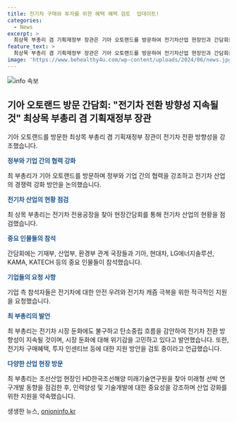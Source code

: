 ```yaml
---
title: 전기차 구매와 투자를 위한 혜택 혜택 검토  업데이트!
categories:
  - News
excerpt: >
  최상목 부총리 겸 기획재정부 장관은 기아 오토랜드를 방문하여 전기차산업 현장인과 간담회를 했다. 업계 및 정부 관계자들이 참석한 간담회에서 최 부총리는 전기차 전환 방향성을 강조하며 전기차 산업의 지원방안에 대해 논의했다. 기업 측 참석자들은 안전 문제와 정부 지원을 요청했고, 최 부총리는 탄소중립 흐름을 감안하여 전기차 전환의 지속을 강조하고 현장 소통을 강조했다. 또한, 조선산업 현장도 방문하여 경쟁력 강화 및 기술개발을 적극 지원함을 언급했다.
feature_text: >
  최상목 부총리 겸 기획재정부 장관은 기아 오토랜드를 방문하여 전기차산업 현장인과 간담회를 했다. 업계 및 정부 관계자들이 참석한 간담회에서 최 부총리는 전기차 전환 방향성을 강조하며 전기차 산업의 지원방안에 대해 논의했다. 기업 측 참석자들은 안전 문제와 정부 지원을 요청했고, 최 부총리는 탄소중립 흐름을 감안하여 전기차 전환의 지속을 강조하고 현장 소통을 강조했다. 또한, 조선산업 현장도 방문하여 경쟁력 강화 및 기술개발을 적극 지원함을 언급했다.
image: 'https://www.behealthy4u.com/wp-content/uploads/2024/06/news.jpg'
---
```


<p><img src="https://www.behealthy4u.com/wp-content/uploads/2024/06/news.jpg" alt="info 속보" /></p>

<h2 data-ke-size="size26">기아 오토랜드 방문 간담회: "전기차 전환 방향성 지속될 것" 최상목 부총리 겸 기획재정부 장관</h2>

<p>기아 오토랜드를 방문한 최상목 부총리 겸 기획재정부 장관이 전기차 전환 방향성을 강조했습니다. </p>

<p data-ke-size="size16"><b><span style="color: #1a5490;">정부와 기업 간의 협력 강화</span></b></p>

<p>최 부총리가 기아 오토랜드를 방문하며 정부와 기업 간의 협력을 강조하고 전기차 산업의 경쟁력 강화 방안을 논의했습니다.</p>

<p data-ke-size="size16"><b><span style="color: #1a5490;">전기차 산업의 현황 점검</span></b></p>

<p>최 상목 부총리는 전기차 전용공장을 찾아 현장간담회를 통해 전기차 산업의 현황을 점검했습니다.</p>

<p data-ke-size="size16"><b><span style="color: #1a5490;">중요 인물들의 참석</span></b></p>

<p>간담회에는 기재부, 산업부, 환경부 관계 국장들과 기아, 현대차, LG에너지솔루션, KAMA, KATECH 등의 중요 인물들이 참석했습니다.</p>

<p data-ke-size="size16"><b><span style="color: #1a5490;">기업들의 요청 사항</span></b></p>

<p>기업 측 참석자들은 전기차에 대한 안전 우려와 전기차 캐즘 극복을 위한 적극적인 지원을 요청했습니다.</p>

<p data-ke-size="size16"><b><span style="color: #1a5490;">최 부총리의 발언</span></b></p>

<p>최 부총리는 전기차 시장 둔화에도 불구하고 탄소중립 흐름을 감안하여 전기차 전환 방향성이 지속될 것이며, 시장 둔화에 대해 위기감을 고민하고 있다고 발언했습니다. 또한, 전기차 구매혜택, 투자 인센티브 등에 대한 지원 방안을 검토 중이라고 언급했습니다. </p>

<p data-ke-size="size16"><b><span style="color: #1a5490;">다양한 산업 현장 방문</span></b></p>

<p>최 부총리는 조선산업 현장인 HD한국조선해양 미래기술연구원을 찾아 미래형 선박 연구개발 동향을 점검한 후, 인력양성 및 기술개발에 대한 중요성을 강조하며 산업 강화를 위한 지원을 약속했습니다.</p>
생생한 뉴스, <a href="https://onioninfo.kr" rel="dofollow">onioninfo.kr</a>


